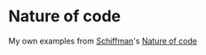 # Nature of code
My own examples from [Schiffman](https://github.com/shiffman)'s [Nature of code](http://natureofcode.com/)
